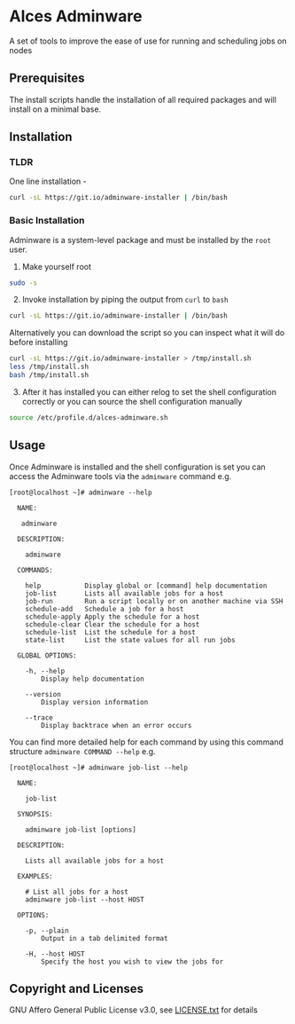 # Alces Adminware

A set of tools to improve the ease of use for running and scheduling jobs on nodes

## Prerequisites

The install scripts handle the installation of all required packages and will install on a minimal base.

## Installation

### TLDR

One line installation - 

```bash
curl -sL https://git.io/adminware-installer | /bin/bash
```

### Basic Installation

Adminware is a system-level package and must be installed by the `root` user.

1. Make yourself root
  
  ```bash
  sudo -s
  ```
2. Invoke installation by piping the output from `curl` to `bash`

  ```bash
  curl -sL https://git.io/adminware-installer | /bin/bash
  ```

  Alternatively you can download the script so you can inspect what it will do before installing

  ```bash
  curl -sL https://git.io/adminware-installer > /tmp/install.sh
  less /tmp/install.sh
  bash /tmp/install.sh
  ```
3. After it has installed you can either relog to set the shell configuration correctly or you can source the shell configuration manually

  ```bash
  source /etc/profile.d/alces-adminware.sh
  ```
## Usage

Once Adminware is installed and the shell configuration is set you can access the Adminware tools via the `adminware` command e.g.

```
[root@localhost ~]# adminware --help

  NAME:

   adminware

  DESCRIPTION:

    adminware

  COMMANDS:

    help           Display global or [command] help documentation
    job-list       Lists all available jobs for a host
    job-run        Run a script locally or on another machine via SSH
    schedule-add   Schedule a job for a host
    schedule-apply Apply the schedule for a host
    schedule-clear Clear the schedule for a host
    schedule-list  List the schedule for a host
    state-list     List the state values for all run jobs

  GLOBAL OPTIONS:

    -h, --help
        Display help documentation

    --version
        Display version information

    --trace
        Display backtrace when an error occurs
```

You can find more detailed help for each command by using this command structure `adminware COMMAND --help` e.g.

```
[root@localhost ~]# adminware job-list --help

  NAME:

    job-list

  SYNOPSIS:

    adminware job-list [options]

  DESCRIPTION:

    Lists all available jobs for a host

  EXAMPLES:

    # List all jobs for a host
    adminware job-list --host HOST

  OPTIONS:

    -p, --plain
        Output in a tab delimited format

    -H, --host HOST
        Specify the host you wish to view the jobs for
```

## Copyright and Licenses

GNU Affero General Public License v3.0, see [LICENSE.txt](LICENSE.txt) for details

